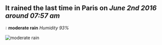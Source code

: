 ## It rained the last time in Paris on *June 2nd 2016 around 07:57 am*
💧  **moderate rain** *Humidity 93%*

![moderate rain](http://openweathermap.org/img/w/10d.png)
